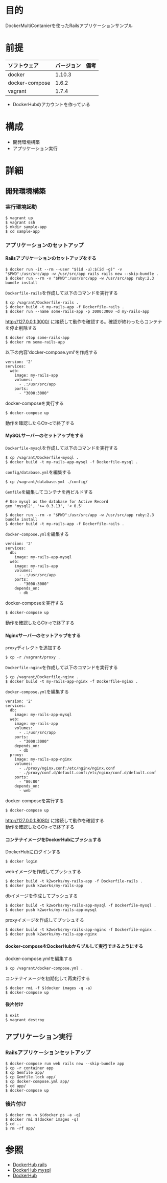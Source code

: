 # 目的
DockerMultiContanierを使ったRailsアプリケーションサンプル

# 前提
| ソフトウェア     | バージョン    | 備考         |
|:---------------|:-------------|:------------|
| docker         | 1.10.3       |             |
| docker-compose | 1.6.2        |             |
| vagrant        | 1.7.4        |             |

+ DockerHubのアカウントを作っている

# 構成

+ 開発環境構築
+ アプリケーション実行

# 詳細
## 開発環境構築
### 実行環境起動
```
$ vagrant up
$ vagrant ssh
$ mkdir sample-app
$ cd sample-app
```

### アプリケーションのセットアップ
#### Railsアプリケーションのセットアップをする
```
$ docker run -it --rm --user "$(id -u):$(id -g)" -v "$PWD":/usr/src/app -w /usr/src/app rails rails new --skip-bundle .
$ docker run --rm -v "$PWD":/usr/src/app -w /usr/src/app ruby:2.3 bundle install
```

`Dockerfile-rails`を作成して以下のコマンドを実行する
```
$ cp /vagrant/Dockerfile-rails .
$ docker build -t my-rails-app -f Dockerfile-rails .
$ docker run --name some-rails-app -p 3000:3000 -d my-rails-app
```
http://127.0.0.1:3000/ に接続して動作を確認する。確認が終わったらコンテナを停止削除する
```
$ docker stop some-rails-app
$ docker rm some-rails-app
```

以下の内容'docker-compose.yml'を作成する
```
version: '2'
services:
  web:
    image: my-rails-app
    volumes:
      - .:/usr/src/app
    ports:
      - "3000:3000"
```
docker-composeを実行する
```
$ docker-compose up
```
動作を確認したらCtr-cで終了する

#### MySQLサーバーのセットアップをする
`Dockerfile-mysql`を作成して以下のコマンドを実行する

```
$ cp /vagrant/Dockerfile-mysql .
$ docker build -t my-rails-app-mysql -f Dockerfile-mysql .
```
`config/database.yml`を編集する

```
$ cp /vagrant/database.yml ./config/
```
`Gemfile`を編集してコンテナを再ビルドする
```
# Use mysql as the database for Active Record
gem 'mysql2', '>= 0.3.13', '< 0.5'
```

```
$ docker run --rm -v "$PWD":/usr/src/app -w /usr/src/app ruby:2.3 bundle install
$ docker build -t my-rails-app -f Dockerfile-rails .
```

`docker-compose.yml`を編集する

```
version: '2'
services:
  db:
    image: my-rails-app-mysql
  web:
    image: my-rails-app
    volumes:
      - .:/usr/src/app
    ports:
      - "3000:3000"
    depends_on:
      - db
```
docker-composeを実行する
```
$ docker-compose up
```
動作を確認したらCtr-cで終了する

#### Nginxサーバーのセットアップをする
`proxy`ディレクトを追加する

```
$ cp -r /vagrant/proxy .
```

`Dockerfile-nginx`を作成して以下のコマンドを実行する

```
$ cp /vagrant/Dockerfile-nginx .
$ docker build -t my-rails-app-nginx -f Dockerfile-nginx .
```

`docker-compose.yml`を編集する

```
version: '2'
services:
  db:
    image: my-rails-app-mysql
  web:
    image: my-rails-app
    volumes:
      - .:/usr/src/app
    ports:
      - "3000:3000"
    depends_on:
      - db
  proxy:
    image: my-rails-app-nginx
    volumes:
      - ./proxy/nginx.conf:/etc/nginx/nginx.conf
      - ./proxy/conf.d/default.conf:/etc/nginx/conf.d/default.conf
    ports:
      - "80:80"
    depends_on:
      - web            
```
docker-composeを実行する
```
$ docker-compose up
```
http://127.0.0.1:8080/ に接続して動作を確認する  
動作を確認したらCtr-cで終了する

#### コンテナイメージをDockerHubにプッシュする
DockerHubにログインする
```
$ docker login
```
webイメージを作成してプッシュする
```
$ docker build -t k2works/my-rails-app -f Dockerfile-rails .
$ docker push k2works/my-rails-app
```
dbイメージを作成してプッシュする
```
$ docker build -t k2works/my-rails-app-mysql -f Dockerfile-mysql .
$ docker push k2works/my-rails-app-mysql
```
proxyイメージを作成してプッシュする
```
$ docker build -t k2works/my-rails-app-nginx -f Dockerfile-nginx .
$ docker push k2works/my-rails-app-nginx
```

#### docker-composeをDockerHubからプルして実行できるようにする
docker-compose.ymlを編集する
```
$ cp /vagrant/docker-compose.yml .
```
コンテナイメージを初期化して再実行する
```
$ docker rmi -f $(docker images -q -a)
$ docker-compose up
```

#### 後片付け
```
$ exit
$ vagrant destroy
```

## アプリケーション実行

### Railsアプリケーションセットアップ
```
$ docker-compose run web rails new --skip-bundle app
$ cp -r container app
$ cp Gemfile app/
$ cp Gemfile.lock app/
$ cp docker-compose.yml app/
$ cd app/
$ docker-compose up
```
### 後片付け
```
$ docker rm -v $(docker ps -a -q)
$ docker rmi $(docker images -q)
$ cd ..
$ rm -rf app/
```

# 参照
+ [DockerHub rails](https://hub.docker.com/_/rails/)
+ [DockerHub mysql](https://hub.docker.com/_/mysql/)
+ [DockerHub](https://hub.docker.com/)
